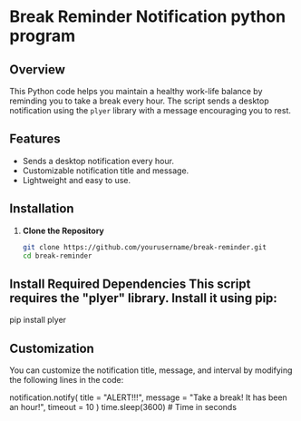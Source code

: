 # Break Reminder Notification python program

## Overview
This Python code helps you maintain a healthy work-life balance by reminding you to take a break every hour. The script sends a desktop notification using the `plyer` library with a message encouraging you to rest.

## Features
- Sends a desktop notification every hour.
- Customizable notification title and message.
- Lightweight and easy to use.

## Installation
1. **Clone the Repository**
   ```bash
   git clone https://github.com/yourusername/break-reminder.git
   cd break-reminder
## Install Required Dependencies This script requires the "plyer" library. Install it using pip:
  pip install plyer

##  Customization
  You can customize the notification title, message, and interval by modifying the following lines in the code:
 
  notification.notify(
      title = "ALERT!!!",
      message = "Take a break! It has been an hour!",
      timeout = 10
  )
  time.sleep(3600)  # Time in seconds
